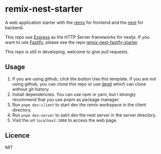 # remix-nest-starter

A web application starter with the [remix](https://remix.run/) for frontend and the [nest](https://nestjs.com/) for backend.

This repo use [Express](https://expressjs.com/) as the HTTP Server frameworks for nestjs. If you want to use [Fastify](https://github.com/fastify/fastify), please see the repo [remix-nest-fastify-starter](https://github.com/fishel-feng/remix-nest-fastify-starter).

This repo is still in developing, welcome to give pull requests.

## Usage

1. If you are using github, click the button Use this template. If you are not using github, you can clone this repo or use [degit](https://github.com/Rich-Harris/degit) which can clone without git history.
2. Install dependencies. You can use npm or yarn, but I strongly recommend that you use pnpm as package manager.
3. Run `pnpm dev:client` to start dev the remix workspace in the client directory.
4. Run `pnpm dev:server` to satrt dev the nest server in the server directory.
5. Visit the url `localhost:3000` to access the web page.

## Licence

MIT
